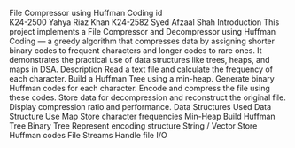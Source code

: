 File Compressor using Huffman Coding
id	
K24-2500	Yahya Riaz Khan
K24-2582	Syed Afzaal Shah
Introduction
This project implements a File Compressor and Decompressor using Huffman Coding — a greedy algorithm that compresses data by assigning shorter binary codes to frequent characters and longer codes to rare ones. It demonstrates the practical use of data structures like trees, heaps, and maps in DSA.
Description
Read a text file and calculate the frequency of each character.
Build a Huffman Tree using a min-heap.
Generate binary Huffman codes for each character.
Encode and compress the file using these codes.
Store data for decompression and reconstruct the original file.
Display compression ratio and performance.
Data Structures Used
Data Structure	Use
Map	Store character frequencies
Min-Heap	Build Huffman Tree
Binary Tree	Represent encoding structure
String / Vector	Store Huffman codes
File Streams	Handle file I/O

